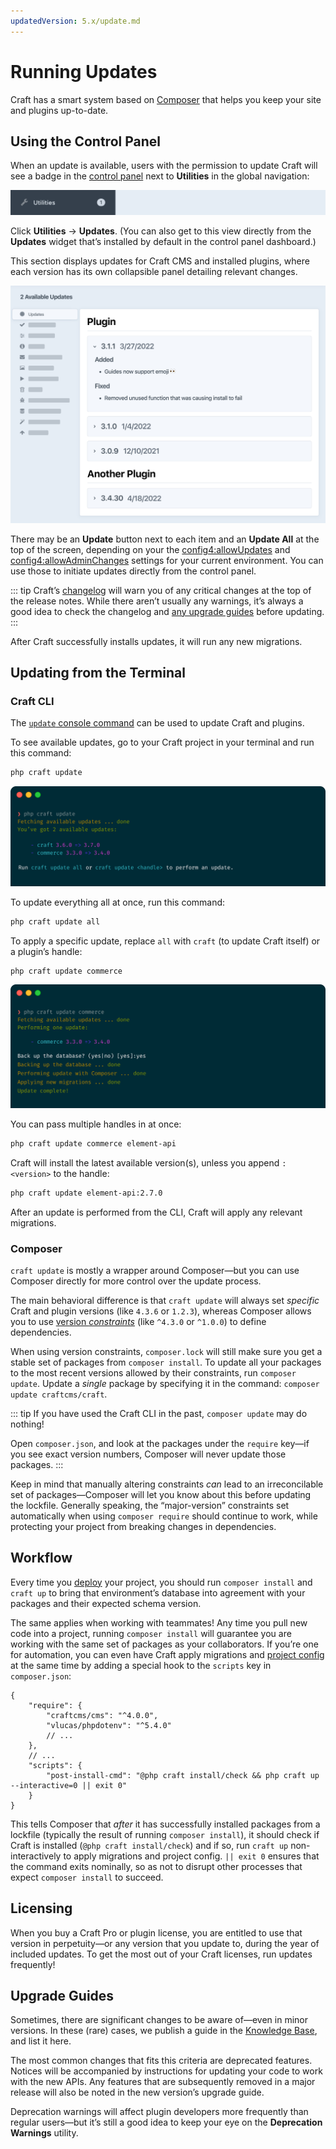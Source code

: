 ```yaml
---
updatedVersion: 5.x/update.md
---
```


# Running Updates

Craft has a smart system based on [Composer](https://getcomposer.org) that helps you keep your site and plugins up-to-date.

## Using the Control Panel

When an update is available, users with the permission to update Craft will see a badge in the [control panel](./control-panel.md) next to **Utilities** in the global navigation:

![Screenshot of control panel cropped to “Utilities” global navigation item, which contains a circular badge with the number “1” in it](./images/update-badge.png)

Click **Utilities** → **Updates**. (You can also get to this view directly from the **Updates** widget that’s installed by default in the control panel dashboard.)

This section displays updates for Craft CMS and installed plugins, where each version has its own collapsible panel detailing relevant changes.

![Stylized screenshot of “Updates” page, which displays two plugins with newer versions with collapsible panes detailing their changes](./images/updates.png)

There may be an **Update** button next to each item and an **Update All** at the top of the screen, depending on your the <config4:allowUpdates> and <config4:allowAdminChanges> settings for your current environment. You can use those to initiate updates directly from the control panel.

::: tip
Craft’s [changelog](repo:craftcms/cms/blob/main/CHANGELOG.md) will warn you of any critical changes at the top of the release notes. While there aren’t usually any warnings, it’s always a good idea to check the changelog and [any upgrade guides](#upgrade-guides) before updating.
:::

After Craft successfully installs updates, it will run any new migrations.

## Updating from the Terminal

### Craft CLI

The [`update` console command](console-commands.md#update) can be used to update Craft and plugins.

To see available updates, go to your Craft project in your terminal and run this command:

```bash
php craft update
```

![An example interaction with the `update` command.](./images/cli-update-info.png)

To update everything all at once, run this command:

```bash
php craft update all
```

To apply a specific update, replace `all` with `craft` (to update Craft itself) or a plugin’s handle:

```bash
php craft update commerce
```

![An example interaction with the `update <handle>` command.](./images/cli-update-plugin.png)

You can pass multiple handles in at once:

```bash
php craft update commerce element-api
```

Craft will install the latest available version(s), unless you append `:<version>` to the handle:

```bash
php craft update element-api:2.7.0
```

After an update is performed from the CLI, Craft will apply any relevant migrations.

### Composer

`craft update` is mostly a wrapper around Composer—but you can use Composer directly for more control over the update process.

The main behavioral difference is that `craft update` will always set _specific_ Craft and plugin versions (like `4.3.6` or `1.2.3`), whereas Composer allows you to use [version _constraints_](https://getcomposer.org/doc/articles/versions.md)  (like `^4.3.0` or `^1.0.0`) to define dependencies.

When using version constraints, `composer.lock` will still make sure you get a stable set of packages from `composer install`. To update all your packages to the most recent versions allowed by their constraints, run `composer update`. Update a _single_ package by specifying it in the command: `composer update craftcms/craft`.

::: tip
If you have used the Craft CLI in the past, `composer update` may do nothing!

Open `composer.json`, and look at the packages under the `require` key—if you see exact version numbers, Composer will never update those packages.
:::

Keep in mind that manually altering constraints _can_ lead to an irreconcilable set of packages—Composer will let you know about this before updating the lockfile. Generally speaking, the “major-version” constraints set automatically when using `composer require` should continue to work, while protecting your project from breaking changes in dependencies.

## Workflow

Every time you [deploy](./deployment.md) your project, you should run `composer install` and `craft up` to bring that environment’s database into agreement with your packages and their expected schema version.

The same applies when working with teammates! Any time you pull new code into a project, running `composer install` will guarantee you are working with the same set of packages as your collaborators. If you’re one for automation, you can even have Craft apply migrations and [project config](./project-config.md) at the same time by adding a special hook to the `scripts` key in `composer.json`:

```json{9}
{
    "require": {
        "craftcms/cms": "^4.0.0",
        "vlucas/phpdotenv": "^5.4.0"
        // ...
    },
    // ...
    "scripts": {
        "post-install-cmd": "@php craft install/check && php craft up --interactive=0 || exit 0"
    }
}
```

This tells Composer that _after_ it has successfully installed packages from a lockfile (typically the result of running `composer install`), it should check if Craft is installed (`@php craft install/check`) and if so, run `craft up` non-interactively to apply migrations and project config. `|| exit 0` ensures that the command exits nominally, so as not to disrupt other processes that expect `composer install` to succeed.

## Licensing

When you buy a Craft Pro or plugin license, you are entitled to use that version in perpetuity—or any version that you update to, during the year of included updates. To get the most out of your Craft licenses, run updates frequently!

## Upgrade Guides

Sometimes, there are significant changes to be aware of—even in minor versions. In these (rare) cases, we publish a guide in the [Knowledge Base](kb:development), and list it here.

The most common changes that fits this criteria are deprecated features. Notices will be accompanied by instructions for updating your code to work with the new APIs. Any features that are subsequently removed in a major release will also be noted in the new version’s upgrade guide.

Deprecation warnings will affect plugin developers more frequently than regular users—but it’s still a good idea to keep your eye on the **Deprecation Warnings** utility.
